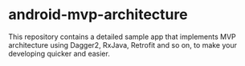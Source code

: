 # android-mvp-architecture
This repository contains a detailed sample app that implements MVP architecture using Dagger2, RxJava, Retrofit and so on, to make your developing quicker and easier.
